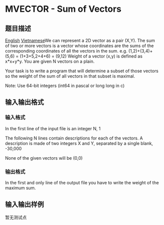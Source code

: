 # MVECTOR - Sum of Vectors

## 题目描述

 [English](/problems/MVECTOR/en/) [Vietnamese](/problems/MVECTOR/vn/)We can represent a 2D vector as a pair (X,Y). The sum of two or more vectors is a vector whose coordinates are the sums of the corresponding coordinates of all the vectors in the sum. e.g. (1,2)+(3,4)+(5,6) = (1+3+5,2+4+6) = (9,12) Weight of a vector (x,y) is defined as x\*x+y\*y. You are given N vectors on a plain.

Your task is to write a program that will determine a subset of those vectors so the weight of the sum of all vectors in that subset is maximal.

Note: Use 64-bit integers (int64 in pascal or long long in c)

## 输入输出格式

### 输入格式

In the first line of the input file is an integer N, 1

The following N lines contain descriptions for each of the vectors. A description is made of two integers X and Y, separated by a single blank, -30,000

None of the given vectors will be (0,0)

### 输出格式

In the first and only line of the output file you have to write the weight of the maximum sum.

## 输入输出样例

暂无测试点

